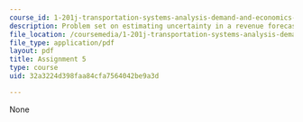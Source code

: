 ```yaml
---
course_id: 1-201j-transportation-systems-analysis-demand-and-economics-fall-2008
description: Problem set on estimating uncertainty in a revenue forecast.
file_location: /coursemedia/1-201j-transportation-systems-analysis-demand-and-economics-fall-2008/32a3224d398faa84cfa7564042be9a3d_MIT1_201JF08_hw_5.pdf
file_type: application/pdf
layout: pdf
title: Assignment 5
type: course
uid: 32a3224d398faa84cfa7564042be9a3d

---
```

None